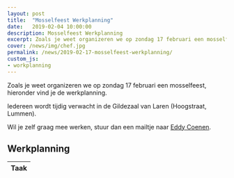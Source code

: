 ```yaml
---
layout: post
title:  "Mosselfeest Werkplanning"
date:   2019-02-04 10:00:00
description: Mosselfeest Werkplanning
excerpt: Zoals je weet organizeren we op zondag 17 februari een mosselfeest, hier vind je de werkplanning
cover: /news/img/chef.jpg
permalink: /news/2019-02-17-mosselfeest-werkplanning/
custom_js:
- workplanning
---
```


Zoals je weet organizeren we op zondag 17 februari een mosselfeest, hieronder vind je de werkplanning.

Iedereen wordt tijdig verwacht in de Gildezaal van Laren (Hoogstraat, Lummen).

Wil je zelf graag mee werken, stuur dan een mailtje naar [Eddy Coenen](eddy.coenen1@telenet.be). 

## Werkplanning

<div id="workplanning" class="container content" data-id="1869bf77-b8a6-de44-a35f-e23b4551eb6b">
	<div class="responsive-table striped-table">
		<table id="workplanning-table">
			<thead>
				<tr>
					<th>Taak</th>
				</tr>
			</thead>			
		</table>
	</div>
</div>

<script type="text/template" id="shift-template">
	<div class="table-content text-title"></div>
</script>

<script type="text/template" id="task-template">
	<div class="table-content text-description"></div>	
</script>

<script type="text/template" id="allocation-template">
	<div class="table-content align-top">
		<ul class="allocated-list">
		</ul>
	</div>
	<div class="table-indicator text-indicator"></div>	
</script>
